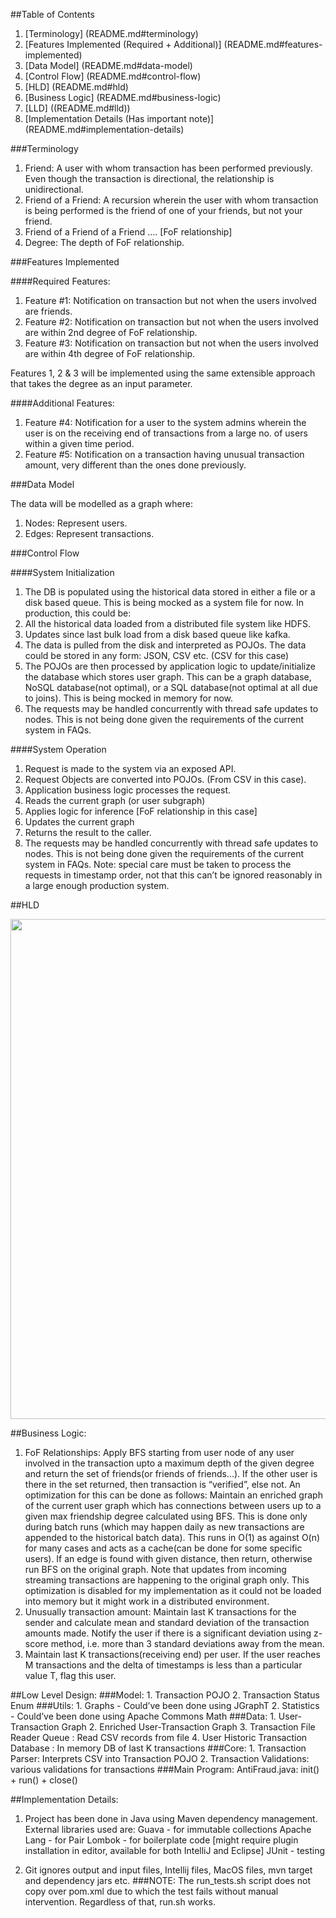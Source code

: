 ##Table of Contents

1. [Terminology] (README.md#terminology)
2. [Features Implemented (Required + Additional)] (README.md#features-implemented)
3. [Data Model] (README.md#data-model)
4. [Control Flow] (README.md#control-flow)
5. [HLD] (README.md#hld)
6. [Business Logic] (README.md#business-logic)
7. [LLD] ((README.md#lld))
8. [Implementation Details (Has important note)] (README.md#implementation-details)

###Terminology

1. Friend: A user with whom transaction has been performed previously. Even though the transaction is directional, the relationship is unidirectional.
2. Friend of a Friend: A recursion wherein the user with whom transaction is being performed is the friend of one of your friends, but not your friend.
3. Friend of a Friend of a Friend …. [FoF relationship]
4. Degree: The depth of FoF relationship.


###Features Implemented

####Required Features:

1. Feature #1: Notification on transaction but not when the users involved are friends.
2. Feature #2: Notification on transaction but not when the users involved are within 2nd degree of FoF relationship.
3. Feature #3: Notification on transaction but not when the users involved are within 4th degree of FoF relationship.

Features 1, 2 & 3 will be implemented using the same extensible approach that takes the degree as an input parameter.


####Additional Features:

1. Feature #4: Notification for a user to the system admins wherein the user is on the receiving end of transactions from a large no. of users within a given time period.
2. Feature #5: Notification on a transaction having unusual transaction amount, very different than the ones done previously.


###Data Model

The data will be modelled as a graph where:
1. Nodes: Represent users.
2. Edges: Represent transactions.


###Control Flow

####System Initialization
1. The DB is populated using the historical data stored in either a file or a disk based queue. This is being mocked as a system file for now. In production, this could be:
2. All the historical data loaded from a distributed file system like HDFS.
3. Updates since last bulk load from a disk based queue like kafka.
4. The data is pulled from the disk and interpreted as POJOs. The data could be stored in any form: JSON, CSV etc. (CSV for this case)
5. The POJOs are then processed by application logic to update/initialize the database which stores user graph. This can be a graph database, NoSQL database(not optimal), or a SQL database(not optimal at all due to joins). This is being mocked in memory for now.
6. The requests may be handled concurrently with thread safe updates to nodes. This is not being done given the requirements of the current system in FAQs.


####System Operation
1. Request is made to the system via an exposed API.
2. Request Objects are converted into POJOs. (From CSV in this case).
3. Application business logic processes the request.
4. Reads the current graph (or user subgraph)
5. Applies logic for inference [FoF relationship in this case]
6. Updates the current graph
7. Returns the result to the caller.
8. The requests may be handled concurrently with thread safe updates to nodes. This is not being done given the requirements of the current system in FAQs. Note: special care must be taken to process the requests in timestamp order, not that this can’t be ignored reasonably in a large enough production system.


##HLD

<img src="./images/hld.png" width="800">


##Business Logic:

1. FoF Relationships: Apply BFS starting from user node of any user involved in the transaction upto a maximum depth of the given degree and return the set of friends(or friends of friends...). If the other user is there in the set returned, then transaction is “verified”, else not. An optimization for this can be done as follows:
Maintain an enriched graph of the current user graph which has connections between users up to a given max friendship degree calculated using BFS. This is done only during batch runs (which may happen daily as new transactions are appended to the historical batch data). This runs in O(1) as against O(n) for many cases and acts as a cache(can be done for some specific users). If an edge is found with given distance, then return, otherwise run BFS on the original graph. Note that updates from incoming streaming transactions are happening to the original graph only. This optimization is disabled for my implementation as it could not be loaded into memory but it might work in a distributed environment.
2. Unusually transaction amount: Maintain last K transactions for the sender and calculate mean and standard deviation of the transaction amounts made. Notify the user if there is a significant deviation using z-score method, i.e. more than 3 standard deviations away from the mean. 
3. Maintain last K transactions(receiving end) per user. If the user reaches M transactions and the delta of timestamps is less than a particular value T, flag this user.


##Low Level Design:
###Model:
		1. Transaction POJO
		2. Transaction Status Enum
###Utils:
		1. Graphs - Could’ve been done using JGraphT
		2. Statistics - Could’ve been done using Apache Commons Math
###Data:
		1. User-Transaction Graph
		2. Enriched User-Transaction Graph
		3. Transaction File Reader Queue : Read CSV records from file
		4. User Historic Transaction Database : In memory DB of last K transactions
###Core:
		1. Transaction Parser: Interprets CSV into Transaction POJO
		2. Transaction Validations: various validations for transactions
###Main Program:
		AntiFraud.java: init() + run() + close()


##Implementation Details:
1. Project has been done in Java using Maven dependency management. External libraries used are:
        Guava - for immutable collections
        Apache Lang - for Pair
        Lombok - for boilerplate code [might require plugin installation in editor, available for both IntelliJ and Eclipse]
        JUnit - testing

2. Git ignores output and input files, Intellij files, MacOS files, mvn target and dependency jars etc.
###NOTE: The run_tests.sh script does not copy over pom.xml due to which the test fails without manual intervention. Regardless of that, run.sh works.